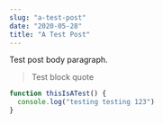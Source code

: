 ```yaml
---
slug: "a-test-post"
date: "2020-05-28"
title: "A Test Post"
---
```


Test post body paragraph.

> Test block quote

```js
function thisIsATest() {
  console.log("testing testing 123")
}
```

